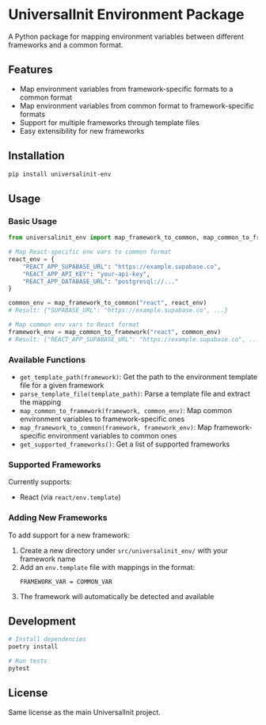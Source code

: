 # UniversalInit Environment Package

A Python package for mapping environment variables between different frameworks and a common format.

## Features

- Map environment variables from framework-specific formats to a common format
- Map environment variables from common format to framework-specific formats
- Support for multiple frameworks through template files
- Easy extensibility for new frameworks

## Installation

```bash
pip install universalinit-env
```

## Usage

### Basic Usage

```python
from universalinit_env import map_framework_to_common, map_common_to_framework

# Map React-specific env vars to common format
react_env = {
    "REACT_APP_SUPABASE_URL": "https://example.supabase.co",
    "REACT_APP_API_KEY": "your-api-key",
    "REACT_APP_DATABASE_URL": "postgresql://..."
}

common_env = map_framework_to_common("react", react_env)
# Result: {"SUPABASE_URL": "https://example.supabase.co", ...}

# Map common env vars to React format
framework_env = map_common_to_framework("react", common_env)
# Result: {"REACT_APP_SUPABASE_URL": "https://example.supabase.co", ...}
```

### Available Functions

- `get_template_path(framework)`: Get the path to the environment template file for a given framework
- `parse_template_file(template_path)`: Parse a template file and extract the mapping
- `map_common_to_framework(framework, common_env)`: Map common environment variables to framework-specific ones
- `map_framework_to_common(framework, framework_env)`: Map framework-specific environment variables to common ones
- `get_supported_frameworks()`: Get a list of supported frameworks

### Supported Frameworks

Currently supports:
- React (via `react/env.template`)

### Adding New Frameworks

To add support for a new framework:

1. Create a new directory under `src/universalinit_env/` with your framework name
2. Add an `env.template` file with mappings in the format:
   ```
   FRAMEWORK_VAR = COMMON_VAR
   ```
3. The framework will automatically be detected and available

## Development

```bash
# Install dependencies
poetry install

# Run tests
pytest
```

## License

Same license as the main UniversalInit project. 